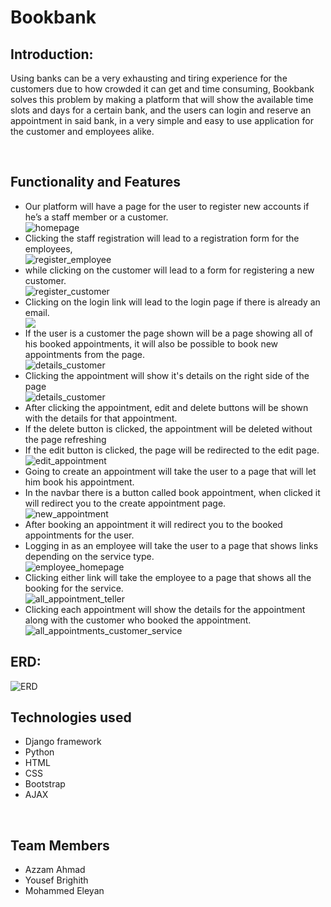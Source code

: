 # Bookbank
<h2> Introduction: </h2>
<p>
Using banks can be a very exhausting and tiring experience for the customers due to how crowded it can get and time consuming,
  Bookbank solves this problem by making a platform that will show the available time slots and days for a certain bank,
  and the users can login and reserve an appointment in said bank, in a very simple and easy to use application for the customer and employees alike.
</p>
<br>
<h2>Functionality and Features</h2>
<ul>
  <li>Our platform will have a page for the user to register new accounts if he’s a staff member or a customer.</li>
  <img src="https://github.com/mhmd3397/BookBank/blob/main/demo/main_page.jpg" alt="homepage">
  <li>Clicking the staff registration will lead to a registration form for the employees,</li>
  <img src="https://github.com/mhmd3397/BookBank/blob/main/demo/employee_register.jpg" alt="register_employee">
  <br>
  <li>while clicking on the customer will lead to a form for registering a new customer.</li>
  <img src="https://github.com/mhmd3397/BookBank/blob/main/demo/customer_register.jpg" alt="register_customer">
  <li>Clicking on the login link will lead to the login page if there is already an email.</li>
  <img src="https://github.com/mhmd3397/BookBank/blob/main/demo/login.jpg" alt"login">
  <li>If the user is a customer the page shown will be a page showing all of his booked appointments,
    it will also be possible to book new appointments from the page.
</li>
  <img src="https://github.com/mhmd3397/BookBank/blob/main/demo/customer_home_page_without_AJAX.jpg" alt="details_customer">
  <li>Clicking the appointment will show it's details on the right side of the page</li>
  <img src="https://github.com/mhmd3397/BookBank/blob/main/demo/customer_home_page_with_AJAX.jpg" alt="details_customer">
  <li>After clicking the appointment, edit and delete buttons will be shown with the details for that appointment.</li>
  <li>If the delete button is clicked, the appointment will be deleted without the page refreshing</li>
  <li>If the edit button is clicked, the page will be redirected to the edit page.</li>
  <img src="https://github.com/mhmd3397/BookBank/blob/main/demo/edit_appointment.jpg" alt="edit_appointment">
  <li>Going to create an appointment will take the user to a page that will let him book his appointment.</li>
  <li>In the navbar there is a button called book appointment, when clicked it will redirect you to the create appointment page.</li>
  <img src="https://github.com/mhmd3397/BookBank/blob/main/demo/creating_appointment.jpg" alt="new_appointment">
  <li>After booking an appointment it will redirect you to the booked appointments for the user.</li>
  <li>Logging in as an employee will take the user to a page that shows links depending on the service type.</li>
  <img src="https://github.com/mhmd3397/BookBank/blob/main/demo/employee_home_page.jpg" alt="employee_homepage">
  <li>Clicking either link will take the employee to a page that shows all the booking for the service.</li>
  <img src="https://github.com/mhmd3397/BookBank/blob/main/demo/all_appointment_teller_without_AJAX.jpg" alt="all_appointment_teller">
  <li>Clicking each appointment will show the details for the appointment along with the customer who booked the appointment.</li>
  <img src="https://github.com/mhmd3397/BookBank/blob/main/demo/all_appointment_customer_service_AJAX.jpg" alt="all_appointments_customer_service">
</ul>
<h2>ERD:</h2>
<img src="https://github.com/mhmd3397/BookBank/blob/main/demo/ERD.png" alt="ERD">
<br>
<h2>Technologies used</h2>
<ul>
  <li>Django framework</li>
  <li>Python</li>
  <li>HTML</li>
  <li>CSS</li>
  <li>Bootstrap</li>
  <li>AJAX</li>
</ul>
<br>
<h2>Team Members</h2>
<ul>
  <li>Azzam Ahmad</li>
  <li>Yousef Brighith</li>
  <li>Mohammed Eleyan</li>
</ul>
